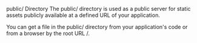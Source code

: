 public/ Directory
The public/ directory is used as a public server for static assets publicly available at a defined URL of your application.

You can get a file in the public/ directory from your application's code or from a browser by the root URL /.